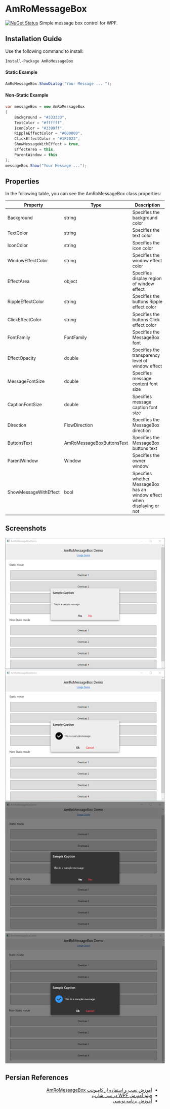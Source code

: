 # AmRoMessageBox

[![NuGet Status](https://img.shields.io/nuget/v/AmRoMessageBox.svg?style=flat&label=AmRoMessageBox)](https://www.nuget.org/packages/AmRoMessageBox/)
Simple message box control for WPF.


## Installation Guide
Use the following command to install:
```
Install-Package AmRoMessageBox
```

#### Static Example
```C#
AmRoMessageBox.ShowDialog("Your Message ... ");
```
#### Non-Static Example
```C#
var messageBox = new AmRoMessageBox
{
    Background = "#333333",
    TextColor = "#ffffff",
    IconColor = "#3399ff",
    RippleEffectColor = "#000000",
    ClickEffectColor = "#1F2023",
    ShowMessageWithEffect = true,
    EffectArea = this,
    ParentWindow = this
};
messageBox.Show("Your Message ..."); 
```

## Properties
In the following table, you can see the AmRoMessageBox class properties:

| Property  | Type | Description | 
| ------------- | ------------- | ------------- |
| Background | string | Specifies the background color |
| TextColor | string | Specifies the text color |
| IconColor | string | Specifies the icon color |
| WindowEffectColor | string | Specifies the window effect color |
| EffectArea | object | Specifies display region of window effect |
| RippleEffectColor | string | Specifies the buttons Ripple effect color |
| ClickEffectColor | string | Specifies the buttons Click effect color |
| FontFamily | FontFamily | Specifies the MessageBox font |
| EffectOpacity | double | Specifies the transparency level of window effect |
| MessageFontSize | double | Specifies message content font size |
| CaptionFontSize | double | Specifies message caption font size |
| Direction | FlowDirection | Specifies the MessageBox direction |
| ButtonsText | AmRoMessageBoxButtonsText | Specifies the MessageBox buttons text |
| ParentWindow | Window | Specifies the owner window |
| ShowMessageWithEffect | bool | Specifies whether MessageBox has an window effect when displaying or not |

## Screenshots
![AmRoMessageBox Screenshot - Not Found](Docs/Screenshots/EN/AmRoMessageBoxDemo_EN_Screenshot1.png)
![AmRoMessageBox Screenshot - Not Found](Docs/Screenshots/EN/AmRoMessageBoxDemo_EN_Screenshot2.png)
![AmRoMessageBox Screenshot - Not Found](Docs/Screenshots/EN/AmRoMessageBoxDemo_EN_Screenshot3.png)
![AmRoMessageBox Screenshot - Not Found](Docs/Screenshots/EN/AmRoMessageBoxDemo_EN_Screenshot4.png)

## Persian References
<div>
    <ul dir="rtl">
        <li dir="rtl"><a href="https://sourcesara.com/messagebox-component-for-wpf/">آموزش نصب و استفاده از کامپوننت AmRoMessageBox</a></li>
        <li dir="rtl"><a href="https://sourcesara.com/wpf-tutorial-video-in-csharp-from-elementary-to-advanced/">فیلم آموزش WPF در سی شارپ</a></li>
        <li dir="rtl"><a href="https://sourcesara.com/">آموزش برنامه نویسی</a></li>
    </ul>
</div>
